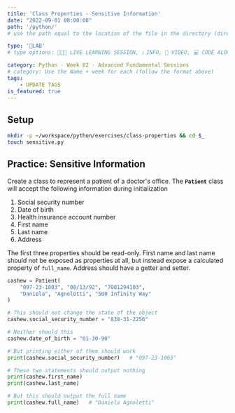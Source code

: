 ```yaml
---
title: 'Class Properties - Sensitive Information'
date: "2022-09-01 08:00:00"
path: '/python/'
# use the path equal to the location of the file in the directory (directory structure)

type: '🥼LAB'
# type options: 👩🏽‍🏫 LIVE LEARNING SESSION, ℹ️ INFO, 🎥 VIDEO, 💻 CODE ALONG, 🥼LAB, ↩️ REVIEW/NOTES, 👥 GROUP LEARNING, 👷🏼‍♂️ GROUP PROJECT, 🧠 ASSESSMENT, 📝 ASSIGNMENT

category: Python - Week 02 - Advanced Fundamental Sessions
# category: Use the Name + week for each (follow the format above)
tags:
    - UPDATE TAGS
is_featured: true
---
```

## Setup

```sh
mkdir -p ~/workspace/python/exercises/class-properties && cd $_
touch sensitive.py
```

## Practice: Sensitive Information

Create a class to represent a patient of a doctor's office. The **`Patient`** class will accept the following information during initialization

1. Social security number
1. Date of birth
1. Health insurance account number
1. First name
1. Last name
1. Address

The first three properties should be read-only. First name and last name should not be exposed as properties at all, but instead expose a calculated property of `full_name`. Address should have a getter and setter.

```py
cashew = Patient(
    "097-23-1003", "08/13/92", "7001294103",
    "Daniela", "Agnoletti", "500 Infinity Way"
)

# This should not change the state of the object
cashew.social_security_number = "838-31-2256"

# Neither should this
cashew.date_of_birth = "01-30-90"

# But printing either of them should work
print(cashew.social_security_number)   # "097-23-1003"

# These two statements should output nothing
print(cashew.first_name)
print(cashew.last_name)

# But this should output the full name
print(cashew.full_name)   # "Daniela Agnoletti"
```
